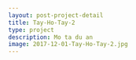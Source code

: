 ```yaml
---
layout: post-project-detail
title: Tay-Ho-Tay-2
type: project
description: Mo ta du an
image: 2017-12-01-Tay-Ho-Tay-2.jpg
---
```

